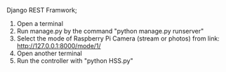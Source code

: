 Django REST Framwork;

1) Open a terminal
1) Run manage.py by the command "python manage.py runserver"
2) Select the mode of Raspberry Pi Camera (stream or photos) from link:
	http://127.0.0.1:8000/mode/1/
3) Open another terminal
4) Run the controller with "python HSS.py"

